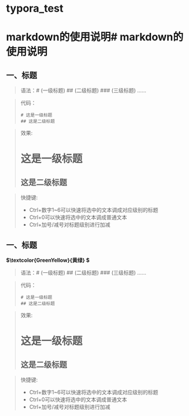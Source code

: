 # typora_test

# markdown的使用说明# markdown的使用说明

## 一、标题

>语法：# (一级标题)  ## (二级标题)  ### (三级标题) ......

>代码：
>
>```text
># 这是一级标题
>## 这是二级标题
>```

>效果:  
>
># 这是一级标题
>
>## 这是二级标题

>快捷键:
>
>* Ctrl+数字1~6可以快速将选中的文本调成对应级别的标题
>* Ctrl+0可以快速将选中的文本调成普通文本
>* Ctrl+加号/减号对标题级别进行加减

## 一、标题
**$\textcolor{GreenYellow}{黄绿} $**

>语法：# (一级标题)  ## (二级标题)  ### (三级标题) ......

>代码：
>
>```text
># 这是一级标题
>## 这是二级标题
>```

>效果:  
>
># 这是一级标题
>
>## 这是二级标题

>快捷键:
>
>* Ctrl+数字1~6可以快速将选中的文本调成对应级别的标题
>* Ctrl+0可以快速将选中的文本调成普通文本
>* Ctrl+加号/减号对标题级别进行加减
